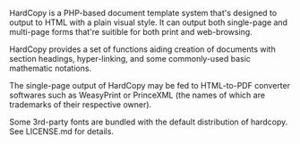 HardCopy is a PHP-based document template system that's designed to
output to HTML with a plain visual style. It can output
both single-page and multi-page forms that're suitible for
both print and web-browsing.

HardCopy provides a set of functions aiding creation of
documents with section headings, hyper-linking, and
some commonly-used basic mathematic notations.

The single-page output of HardCopy may be fed to HTML-to-PDF
converter softwares such as WeasyPrint or PrinceXML
(the names of which are trademarks of their respective owner).

Some 3rd-party fonts are bundled with the default distribution of hardcopy.
See LICENSE.md for details.
